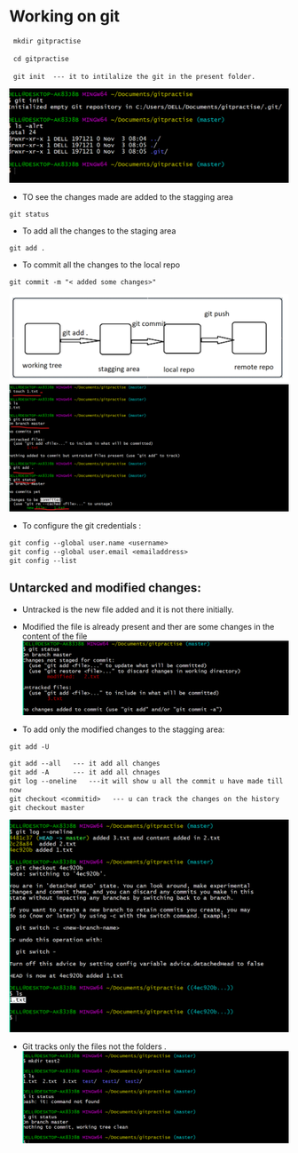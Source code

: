 # Working on git 
```
 mkdir gitpractise

 cd gitpractise

 git init  --- it to intilalize the git in the present folder.

```
![preview](../images/git3.png)

* TO see the changes made are added to the stagging area
```
git status
```

* To add all the changes to the staging area 
```
git add .
```

* To commit all the changes to the local repo 

```
git commit -m "< added some changes>"
```
![preview](../images/git4.png)
![preview](../images/git5.png)


* To configure the git credentials :

```
git config --global user.name <username>
git config --global user.email <emailaddress>
git config --list
```
## Untarcked and modified changes:
* Untracked is the new file added and it is not there initially.
* Modified the file is already present and ther are some changes in the content of the file
![preview](../images/git6.png)

* To add only the modified changes to the stagging area:

```
git add -U 
```

```
git add --all   --- it add all changes 
git add -A      --- it add all chnages
git log --oneline   ---it will show u all the commit u have made till now
git checkout <commitid>   --- u can track the changes on the history 
git checkout master 
```
![preview](../images/git7.png)

* Git tracks only the files not the folders .
![preview](../images/git8.png)